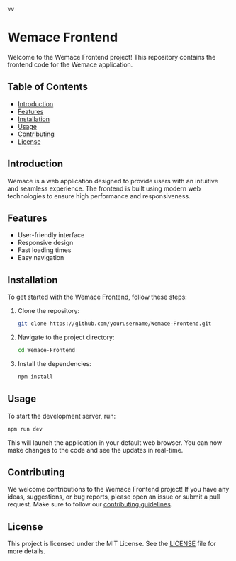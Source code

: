 vv
# Wemace Frontend

Welcome to the Wemace Frontend project! This repository contains the frontend code for the Wemace application.

## Table of Contents

- [Introduction](#introduction)
- [Features](#features)
- [Installation](#installation)
- [Usage](#usage)
- [Contributing](#contributing)
- [License](#license)

## Introduction

Wemace is a web application designed to provide users with an intuitive and seamless experience. The frontend is built using modern web technologies to ensure high performance and responsiveness.

## Features

- User-friendly interface
- Responsive design
- Fast loading times
- Easy navigation

## Installation

To get started with the Wemace Frontend, follow these steps:

1. Clone the repository:
    ```bash
    git clone https://github.com/yourusername/Wemace-Frontend.git
    ```
2. Navigate to the project directory:
    ```bash
    cd Wemace-Frontend
    ```
3. Install the dependencies:
    ```bash
    npm install
    ```

## Usage

To start the development server, run:
```bash
npm run dev
```
This will launch the application in your default web browser. You can now make changes to the code and see the updates in real-time.

## Contributing

We welcome contributions to the Wemace Frontend project! If you have any ideas, suggestions, or bug reports, please open an issue or submit a pull request. Make sure to follow our [contributing guidelines](CONTRIBUTING.md).

## License

This project is licensed under the MIT License. See the [LICENSE](LICENSE) file for more details.